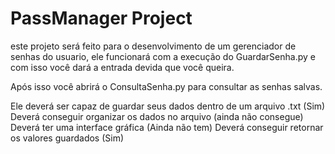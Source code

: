 # PassManager Project
 este projeto será feito para o desenvolvimento de um gerenciador de senhas do usuario, ele funcionará com a execução do GuardarSenha.py
 e com isso você dará a entrada devida que você queira.

 Após isso você abrirá o ConsultaSenha.py para consultar as senhas salvas.
 
 Ele deverá ser capaz de guardar seus dados dentro de um arquivo .txt (Sim)
 Deverá conseguir organizar os dados no arquivo (ainda não consegue)
 Deverá ter uma interface gráfica (Ainda não tem)
 Deverá conseguir retornar os valores guardados (Sim)
